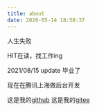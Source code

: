 ```yaml
---
title: about
date: 2020-05-14 18:58:37
---
```


人生失败

HIT在读，找工作ing 

2021/08/15 update
毕业了

现在在腾讯上海做后台开发

这是我的[github](https://github.com/dxyinme)
这是我的[gitee](https://gitee.com/dxyinme)